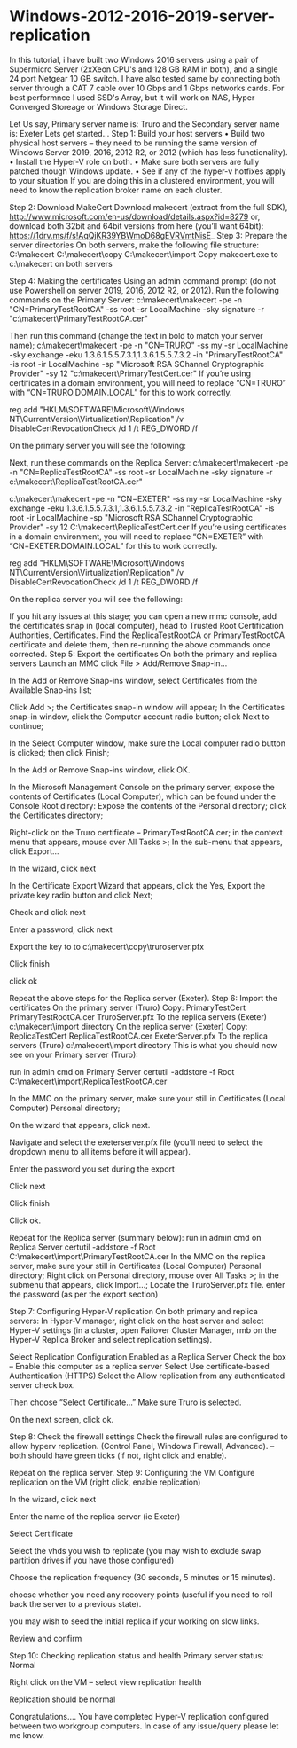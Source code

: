 # Windows-2012-2016-2019-server-replication
In this tutorial, i have built two Windows 2016 servers using a pair of Supermicro Server (2xXeon CPU's and 128 GB RAM in both), and a single 24 port Netgear 10 GB switch. I have also tested same by connecting both server through a CAT 7 cable over 10 Gbps and 1 Gbps networks cards. For best performnce I used SSD's Array, but it will work on NAS, Hyper Converged Storeage or Windows Storage Direct.
 
Let Us say, Primary server name is: Truro
and the Secondary server name is: Exeter
Lets get started…
Step 1: Build your host servers
•	Build two physical host servers – they need to be running the same version of Windows Server 2019, 2016, 2012 R2, or 2012 (which has less functionality).
•	Install the Hyper-V role on both.
•	Make sure both servers are fully patched though Windows update.
•	See if any of the hyper-v hotfixes apply to your situation
If you are doing this in a clustered environment, you will need to know the replication broker name on each cluster.
 
Step 2: Download MakeCert
Download makecert (extract from the full SDK), http://www.microsoft.com/en-us/download/details.aspx?id=8279
or, download both 32bit and 64bit versions from here (you’ll want 64bit): https://1drv.ms/f/s!AqQjKR39YBWmoD68gEVRVmtNisE_
Step 3: Prepare the server directories
On both servers, make the following file structure:
C:\makecert
C:\makecert\copy
C:\makecert\import
Copy makecert.exe to c:\makecert on both servers
 
Step 4: Making the certificates
Using an admin command prompt (do not use Powershell on server 2019, 2016, 2012 R2, or 2012).
Run the following commands on the Primary Server:
c:\makecert\makecert -pe -n "CN=PrimaryTestRootCA" -ss root -sr LocalMachine -sky signature -r "c:\makecert\PrimaryTestRootCA.cer"
 
Then run this command (change the text in bold to match your server name);
c:\makecert\makecert -pe -n "CN=TRURO" -ss my -sr LocalMachine -sky exchange -eku 1.3.6.1.5.5.7.3.1,1.3.6.1.5.5.7.3.2 -in "PrimaryTestRootCA" -is root -ir LocalMachine -sp "Microsoft RSA SChannel Cryptographic Provider" -sy 12 "c:\makecert\PrimaryTestCert.cer"
If you’re using certificates in a domain environment,  you will need to replace “CN=TRURO” with “CN=TRURO.DOMAIN.LOCAL” for this to work correctly.
 
reg add "HKLM\SOFTWARE\Microsoft\Windows NT\CurrentVersion\Virtualization\Replication" /v DisableCertRevocationCheck /d 1 /t REG_DWORD /f
 
On the primary server you will see the following:
 
Next, run these commands on the Replica Server:
c:\makecert\makecert -pe -n "CN=ReplicaTestRootCA" -ss root -sr LocalMachine -sky signature -r c:\makecert\ReplicaTestRootCA.cer"
 
c:\makecert\makecert -pe -n "CN=EXETER" -ss my -sr LocalMachine -sky exchange -eku 1.3.6.1.5.5.7.3.1,1.3.6.1.5.5.7.3.2 -in "ReplicaTestRootCA" -is root -ir LocalMachine -sp "Microsoft RSA SChannel Cryptographic Provider" -sy 12 C:\makecert\ReplicaTestCert.cer
If you’re using certificates in a domain environment,  you will need to replace “CN=EXETER” with “CN=EXETER.DOMAIN.LOCAL” for this to work correctly.
 
reg add "HKLM\SOFTWARE\Microsoft\Windows NT\CurrentVersion\Virtualization\Replication" /v DisableCertRevocationCheck /d 1 /t REG_DWORD /f
 
On the replica server you will see the following:
 
If you hit any issues at this stage; you can open a new mmc console, add the certificates snap in (local computer), head to Trusted Root Certification Authorities, Certificates. Find the ReplicaTestRootCA or PrimaryTestRootCA certificate and delete them, then re-running the above commands once corrected.
Step 5: Export the certificates
On both the primary and replica servers
Launch an MMC
click File > Add/Remove Snap-in…
 
In the Add or Remove Snap-ins window, select Certificates from the Available Snap-ins list;
 
Click Add >; the Certificates snap-in window will appear;
In the Certificates snap-in window, click the Computer account radio button; click Next to continue;
 
In the Select Computer window, make sure the Local computer radio button is clicked; then click Finish;
 
In the Add or Remove Snap-ins window, click OK.
 
In the Microsoft Management Console on the primary server, expose the contents of Certificates (Local Computer), which can be found under the Console Root directory:
Expose the contents of the Personal directory; click the Certificates directory;
 
Right-click on the Truro certificate – PrimaryTestRootCA.cer; in the context menu that appears, mouse over All Tasks >; In the sub-menu that appears, click Export…
 
In the wizard, click next
 
In the Certificate Export Wizard that appears, click the Yes, Export the private key radio button and click Next;
 
Check and click next
 
Enter a password, click next
 
Export the key to to c:\makecert\copy\truroserver.pfx
 
Click finish
 
click ok
 
Repeat the above steps for the Replica server (Exeter).
Step 6: Import the certificates
On the primary server (Truro)
Copy:
PrimaryTestCert
PrimaryTestRootCA.cer
TruroServer.pfx
To the replica servers (Exeter) c:\makecert\import directory
On the replica server (Exeter)
Copy:
ReplicaTestCert
ReplicaTestRootCA.cer
ExeterServer.pfx
To the replica servers (Truro) c:\makecert\import directory
This is what you should now see on your Primary server (Truro):
 
run in admin cmd on Primary Server
certutil -addstore -f Root C:\makecert\import\ReplicaTestRootCA.cer
 
In the MMC on the primary server, make sure your still in Certificates (Local Computer)
Personal directory;
 
On the wizard that appears, click next.
 
Navigate and select the exeterserver.pfx file (you’ll need to select the dropdown menu to all items before it will appear).
 
Enter the password you set during the export
 
Click next
 
Click finish
 
Click ok.
 
Repeat for the Replica server (summary below):
run in admin cmd on Replica Server
certutil -addstore -f Root C:\makecert\import\PrimaryTestRootCA.cer
In the MMC on the replica server, make sure your still in Certificates (Local Computer)
Personal directory;
Right click on Personal directory, mouse over All Tasks >; in the submenu that appears, click Import…;
Locate the TruroServer.pfx file. enter the password (as per the export section)
 
Step 7: Configuring Hyper-V replication
On both primary and replica servers:
In Hyper-V manager, right click on the host server and select Hyper-V settings (in a cluster, open Failover Cluster Manager, rmb on the Hyper-V Replica Broker and select replication settings).
 
Select Replication Configuration Enabled as a Replica Server
Check the box – Enable this computer as a replica server
Select Use certificate-based Authentication (HTTPS)
Select the Allow replication from any authenticated server check box.
 
Then choose “Select Certificate…”
Make sure Truro is selected.
 
On the next screen, click ok.
 
Step 8: Check the firewall settings
Check the firewall rules are configured to allow hyperv replication. (Control Panel, Windows Firewall, Advanced). – both should have green ticks (if not, right click and enable).
 
Repeat on the replica server.
Step 9: Configuring the VM
Configure replication on the VM (right click, enable replication)
 
In the wizard, click next
 
Enter the name of the replica server (ie Exeter)
 
Select Certificate
 
 
 
Select the vhds you wish to replicate (you may wish to exclude swap partition drives if you have those configured)
 
Choose the replication frequency (30 seconds, 5 minutes or 15 minutes).
 
choose whether you need any recovery points (useful if you need to roll back the server to a previous state).
 
you may wish to seed the initial replica if your working on slow links.
 
Review and confirm
 
Step 10: Checking replication status and health
Primary server status: Normal
 
Right click on the VM – select view replication health
 
Replication should be normal
 
Congratulations…. You have completed Hyper-V replication configured between two workgroup computers.
In case of any issue/query please let me know.
